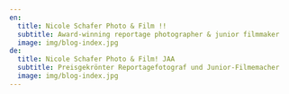 ```yaml
---
en:
  title: Nicole Schafer Photo & Film !!
  subtitle: Award-winning reportage photographer & junior filmmaker
  image: img/blog-index.jpg
de:
  title: Nicole Schafer Photo & Film! JAA
  subtitle: Preisgekrönter Reportagefotograf und Junior-Filmemacher
  image: img/blog-index.jpg
---
```

